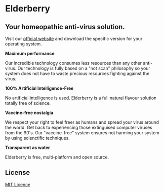 # Elderberry

## Your homeopathic anti-virus solution.

Visit our [official website](http://www.pelayomendez.com/elderberry) and download the specific version for your operating system.

**Maximum performance**

Our incredible technology consumes less resources than any other anti-virus. Our technology is fully based on a "not scan" philosophy so your system does not have to waste precious resources fighting against the virus.

**100% Artificial Intelligence-Free**

No artificial intelligence is used. Elderberry is a full natural flavour solution totally free of science.

**Vaccine-free nostalgia**

We respect your right to feel freer as humans and spread your virus around the world. Get back to experiencing those extinguised computer viruses from the 90's. Our "vaccine-free" system ensures not harming your system by using scienctific techniques.

**Transparent as water**

Elderberry is free, multi-platform and open source.

## License

[MIT Licence](LICENSE.md)
